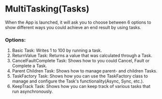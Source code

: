 # MultiTasking(Tasks)
When the App is launched, it will ask you to choose between 6 options to show different ways you could achieve an end result by using tasks.

### Options:
1) Basic Task: Writes 1 to 100 by running a task.
2) ReturnValue Task: Returns a value that was calculated through a Task.
3) CancelFaultComplete Task: Shows how to you could Cancel, Fault or Complete a Task.
4) Parent Children Task: Shows how to manage parent- and children Tasks.
5) TaskFactory Task: Shows how you can use the TaskFactory class to manage and configure the Task's functionality(Async, Sync, etc.).
6) KeepTrack Task: Shows how you can keep track of various tasks that run asynchronously.
